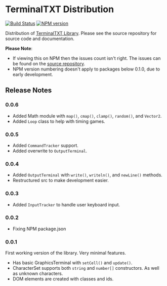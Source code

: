 # TerminalTXT Distribution

[![Build Status](https://travis-ci.org/figraham/terminaltxt-source.svg?branch=master)](https://travis-ci.org/figraham/terminaltxt-source)
[![NPM version](https://img.shields.io/npm/v/terminaltxt.svg)](https://www.npmjs.com/package/terminaltxt)

Distribution of [TerminalTXT Library](https://github.com/figraham/terminaltxt-source). Please see the source repository for source code and documentation.

**Please Note**:
- If viewing this on NPM then the issues count isn't right. The issues can be found on the [source repository](https://github.com/figraham/terminaltxt-source/issues).
- NPM version numbering doesn't apply to packages below 0.1.0, due to early development.

## Release Notes

### 0.0.6

- Added Math module with `map()`, `cmap()`, `clamp()`, `random()`, and `Vector2`.
- Added `Loop` class to help with timing games.

### 0.0.5

- Added `CommandTracker` support.
- Added overwrite to `OutputTerminal`.

### 0.0.4

- Added `OutputTerminal` with `write()`, `writeln()`, and `newLine()` methods.
- Restructured src to make development easier.

### 0.0.3

- Added `InputTracker` to handle user keyboard input.

### 0.0.2

- Fixing NPM package.json

### 0.0.1

First working version of the library. Very minimal features.

- Has basic GraphicsTerminal with `setCell()` and `update()`.
- CharacterSet supports both `string` and `number[]` constructors. As well as unknown characters.
- DOM elements are created with classes and ids.
